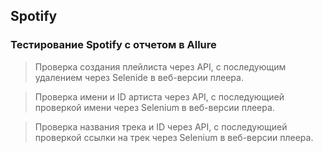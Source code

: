 ## Spotify

### Тестирование Spotify с отчетом в Allure

> Проверка создания плейлиста через API, 
с последующим удалением через Selenide в веб-версии плеера.

> Проверка имени и ID артиста через API, с последующией проверкой имени через Selenium в веб-версии плеера.

> Проверка названия трека и ID через API, с последующией проверкой ссылки на трек через Selenium в веб-версии плеера.
